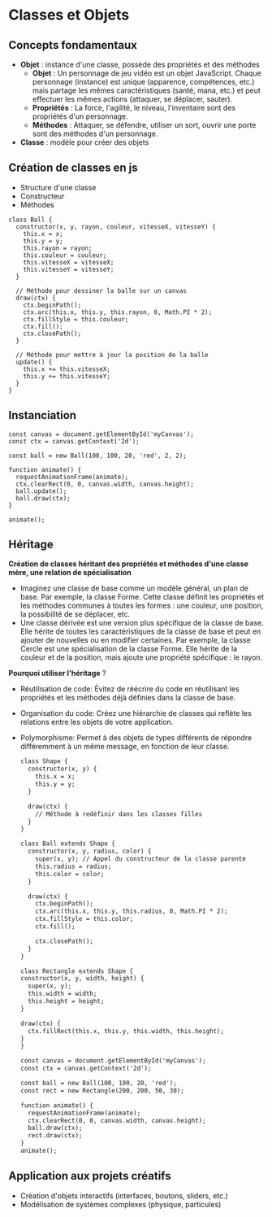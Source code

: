 # Classes et Objets

## Concepts fondamentaux

- **Objet** : instance d'une classe, possède des propriétés et des méthodes
  - **Objet** : Un personnage de jeu vidéo est un objet JavaScript. Chaque personnage (instance) est unique (apparence, compétences, etc.) mais partage les mêmes caractéristiques (santé, mana, etc.) et peut effectuer les mêmes actions (attaquer, se déplacer, sauter).
  - **Propriétés** : La force, l'agilité, le niveau, l'inventaire sont des propriétés d'un personnage.
  - **Méthodes** : Attaquer, se défendre, utiliser un sort, ouvrir une porte sont des méthodes d'un personnage.
- **Classe** : modèle pour créer des objets

## Création de classes en js

- Structure d'une classe
- Constructeur
- Méthodes

```
class Ball {
  constructor(x, y, rayon, couleur, vitesseX, vitesseY) {
    this.x = x;
    this.y = y;
    this.rayon = rayon;
    this.couleur = couleur;
    this.vitesseX = vitesseX;
    this.vitesseY = vitesseY;
  }

  // Méthode pour dessiner la balle sur un canvas
  draw(ctx) {
    ctx.beginPath();
    ctx.arc(this.x, this.y, this.rayon, 0, Math.PI * 2);
    ctx.fillStyle = this.couleur;
    ctx.fill();
    ctx.closePath();
  }

  // Méthode pour mettre à jour la position de la balle
  update() {
    this.x += this.vitesseX;
    this.y += this.vitesseY;
  }
}
```

## Instanciation

```
const canvas = document.getElementById('myCanvas');
const ctx = canvas.getContext('2d');

const ball = new Ball(100, 100, 20, 'red', 2, 2);

function animate() {
  requestAnimationFrame(animate);
  ctx.clearRect(0, 0, canvas.width, canvas.height);
  ball.update();
  ball.draw(ctx);
}

animate();
```

## Héritage

**Création de classes héritant des propriétés et méthodes d'une classe mère, une relation de spécialisation**

- Imaginez une classe de base comme un modèle général, un plan de base. Par exemple, la classe Forme. Cette classe définit les propriétés et les méthodes communes à toutes les formes : une couleur, une position, la possibilité de se déplacer, etc.
- Une classe dérivée est une version plus spécifique de la classe de base. Elle hérite de toutes les caractéristiques de la classe de base et peut en ajouter de nouvelles ou en modifier certaines. Par exemple, la classe Cercle est une spécialisation de la classe Forme. Elle hérite de la couleur et de la position, mais ajoute une propriété spécifique : le rayon.

**Pourquoi utiliser l'héritage** ?

- Réutilisation de code: Évitez de réécrire du code en réutilisant les propriétés et les méthodes déjà définies dans la classe de base.
- Organisation du code: Créez une hiérarchie de classes qui reflète les relations entre les objets de votre application.
- Polymorphisme: Permet à des objets de types différents de répondre différemment à un même message, en fonction de leur classe.

  ```apache
  class Shape {
    constructor(x, y) {
      this.x = x;
      this.y = y;
    }

    draw(ctx) {
      // Méthode à redéfinir dans les classes filles
    }
  }
  ```

  ```apache
  class Ball extends Shape {
    constructor(x, y, radius, color) {
      super(x, y); // Appel du constructeur de la classe parente
      this.radius = radius;
      this.color = color;
    }

    draw(ctx) {
      ctx.beginPath();
      ctx.arc(this.x, this.y, this.radius, 0, Math.PI * 2);
      ctx.fillStyle = this.color;
      ctx.fill();  

      ctx.closePath();
    }
  }
  ```

  ```apache
  class Rectangle extends Shape {
  constructor(x, y, width, height) {
    super(x, y);
    this.width = width;
    this.height = height;
  }

  draw(ctx) {
    ctx.fillRect(this.x, this.y, this.width, this.height);
  }
  }
  ```

  ```apache
  const canvas = document.getElementById('myCanvas');
  const ctx = canvas.getContext('2d');

  const ball = new Ball(100, 100, 20, 'red');
  const rect = new Rectangle(200, 200, 50, 30);

  function animate() {
    requestAnimationFrame(animate);
    ctx.clearRect(0, 0, canvas.width, canvas.height);
    ball.draw(ctx);
    rect.draw(ctx);
  }
  animate();
  ```

## Application aux projets créatifs

- Création d'objets interactifs (interfaces, boutons, sliders, etc.)
- Modélisation de systèmes complexes (physique, particules)
